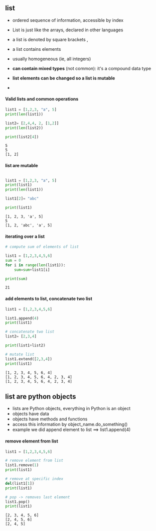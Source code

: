 
## list

- ordered sequence of information, accessible by  index
- List is just like the arrays, declared in other languages

- a list is denoted by square brackets ,

- a list contains elements

- usually homogeneous (ie, all integers)

- **can contain mixed types** (not common): it's a compound data type

- **list elements can be changed so a list is mutable**
- 

#### Valid lists and common operations

```python
list1 = [1,2,3, "a", 5]
print(len(list1))

list2= [2,4,4, 2, [1,2]]
print(len(list2))

print(list2[4])

```

```text
5
5
[1, 2]
```

#### list are mutable

```python

list1 = [1,2,3, "a", 5]
print(list1)
print(len(list1))

list1[2]= "abc"

print(list1)
```

```text
[1, 2, 3, 'a', 5]
5
[1, 2, 'abc', 'a', 5]
```

#### iterating over a list

```python
# compute sum of elements of list

list1 = [1,2,3,4,5,6]
sum = 0
for i in range(len(list1)):
    sum=sum+list1[i]

print(sum)
```

```text
21
```

#### add elements to list, concatenate two list

```python
list1 = [1,2,3,4,5,6]

list1.append(4)
print(list1)

# concatenate two list
list2= [2,3,4]

print(list1+list2)

# mutate list
list1.extend([2,3,4])
print(list1)

```
```text
[1, 2, 3, 4, 5, 6, 4]
[1, 2, 3, 4, 5, 6, 4, 2, 3, 4]
[1, 2, 3, 4, 5, 6, 4, 2, 3, 4]
```

## list are python objects

- lists are Python objects, everything in Python is an object
- objects have data
- objects have methods and functions
- access this information by object_name.do_something()
- example we did append element to list ==> list1.append(4)

#### remove element from list

````python
list1 = [1,2,3,4,5,6]

# remove element from list
list1.remove(1)
print(list1)

# remove at specific index
del(list1[1])
print(list1)

# pop -> removes last element
list1.pop()
print(list1)
````
```text
[2, 3, 4, 5, 6]
[2, 4, 5, 6]
[2, 4, 5]
```


